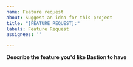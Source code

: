 ```yaml
---
name: Feature request
about: Suggest an idea for this project
title: "[FEATURE REQUEST]:"
labels: Feature Request
assignees: ''

---
```


**Describe the feature you'd like Bastion to have**
<!-- A clear and concise description of what you want to happen. -->
